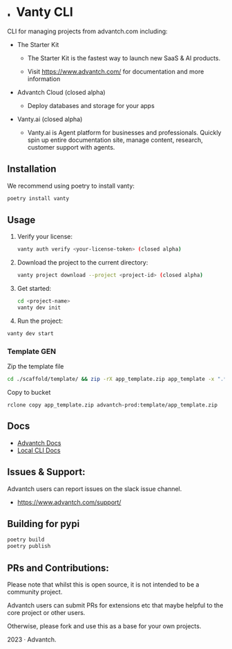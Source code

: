 # <img style="margin-right: 2px; margin-top: 10px" alt="logo" height="12" width="12" src="https://cdn.advantch.com/static/images/logo.png"> Vanty CLI

CLI for managing projects from advantch.com including:

- The Starter Kit

  - The Starter Kit is the fastest way to launch new SaaS & AI products.

  - Visit https://www.advantch.com/ for documentation and more information

- Advantch Cloud (closed alpha)

  - Deploy databases and storage for your apps

- Vanty.ai (closed alpha)

  -  Vanty.ai is Agent platform for businesses and professionals. Quickly spin up entire documentation site, manage content, research, customer support with agents.

## Installation

We recommend using poetry to install vanty:

```bash
poetry install vanty
```

## Usage

1. Verify your license:

   ```bash
   vanty auth verify <your-license-token> (closed alpha)
   ```

2. Download the project to the current directory:

   ```bash
   vanty project download --project <project-id> (closed alpha)
   ```

3. Get started:

   ```bash
   cd <project-name>
   vanty dev init
   ```

4. Run the project:

```bash
vanty dev start
```

### Template GEN

Zip the template file

```bash
cd ./scaffold/template/ && zip -rX app_template.zip app_template -x ".*" -x "__MACOSX"
```

Copy to bucket
```
rclone copy app_template.zip advantch-prod:template/app_template.zip
```

## Docs

- [Advantch Docs](https://www.advantch.com/docs/)
- [Local CLI Docs](./docs/overview.md)

## Issues & Support:

Advantch users can report issues on the slack issue channel.

- https://www.advantch.com/support/

## Building for pypi

```bash
poetry build
poetry publish
```

## PRs and Contributions:

Please note that whilst this is open source, it is not intended to be a community project.

Advantch users can submit PRs for extensions etc that maybe helpful to the core project or other users.

Otherwise, please fork and use this as a base for your own projects.

2023 &centerdot; Advantch.
